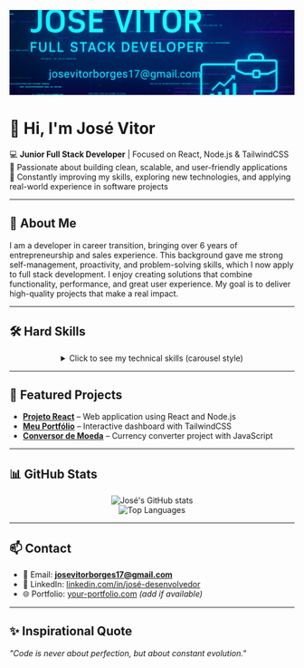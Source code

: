 <p align="center">
  <img src="https://raw.githubusercontent.com/josevitor17/Resumo-Profissonal/3cb803ca8a9f95c2d843e3fd5d006ec9cd478b4d/capafull.png" 
       alt="Banner" 
       width="100%" 
       style="max-height: 150px; object-fit: cover;"/>
</p>

# 👋 Hi, I'm José Vitor

💻 **Junior Full Stack Developer** | Focused on React, Node.js & TailwindCSS  
🚀 Passionate about building clean, scalable, and user-friendly applications  
🌱 Constantly improving my skills, exploring new technologies, and applying real-world experience in software projects  

---

## 📝 About Me
I am a developer in career transition, bringing over 6 years of entrepreneurship and sales experience. This background gave me strong self-management, proactivity, and problem-solving skills, which I now apply to full stack development. I enjoy creating solutions that combine functionality, performance, and great user experience. My goal is to deliver high-quality projects that make a real impact.

---

## 🛠️ Hard Skills
<div align="center">

<details>
<summary>Click to see my technical skills (carousel style)</summary>

<div style="display: flex; overflow-x: auto; gap: 10px; padding: 10px;">
  <img src="https://img.shields.io/badge/HTML5-E34F26?style=for-the-badge&logo=html5&logoColor=white" alt="HTML5">
  <img src="https://img.shields.io/badge/CSS3-1572B6?style=for-the-badge&logo=css3&logoColor=white" alt="CSS3">
  <img src="https://img.shields.io/badge/JavaScript-F7DF1E?style=for-the-badge&logo=javascript&logoColor=black" alt="JavaScript">
  <img src="https://img.shields.io/badge/React-20232A?style=for-the-badge&logo=react&logoColor=61DAFB" alt="React">
  <img src="https://img.shields.io/badge/Node.js-43853D?style=for-the-badge&logo=node.js&logoColor=white" alt="Node.js">
  <img src="https://img.shields.io/badge/Tailwind_CSS-38B2AC?style=for-the-badge&logo=tailwind-css&logoColor=white" alt="TailwindCSS">
  <img src="https://img.shields.io/badge/Git-F05032?style=for-the-badge&logo=git&logoColor=white" alt="Git">
  <img src="https://img.shields.io/badge/VS_Code-007ACC?style=for-the-badge&logo=visual-studio-code&logoColor=white" alt="VS Code">
</div>
</details>

</div>

---

## 🚀 Featured Projects
- **[Projeto React](https://josevitor17.github.io/projeto-react/)** – Web application using React and Node.js  
- **[Meu Portfólio](https://josevitor17.github.io/Meu-Portifolio/)** – Interactive dashboard with TailwindCSS  
- **[Conversor de Moeda](https://josevitor17.github.io/Conversor-De-Moeda/)** – Currency converter project with JavaScript  

---

## 📊 GitHub Stats
<div align="center">

![José's GitHub stats](https://github-readme-stats.vercel.app/api?username=josevitorWeb&show_icons=true&theme=radical)  
![Top Languages](https://github-readme-stats.vercel.app/api/top-langs/?username=josevitorWeb&layout=compact&theme=radical)  

</div>

---

## 📫 Contact
- 📧 Email: **josevitorborges17@gmail.com**  
- 💼 LinkedIn: [linkedin.com/in/josé-desenvolvedor](https://linkedin.com/in/josé-desenvolvedor)  
- 🌐 Portfolio: [your-portfolio.com](https://your-portfolio.com) *(add if available)*  

---

## ✨ Inspirational Quote
*"Code is never about perfection, but about constant evolution."*

